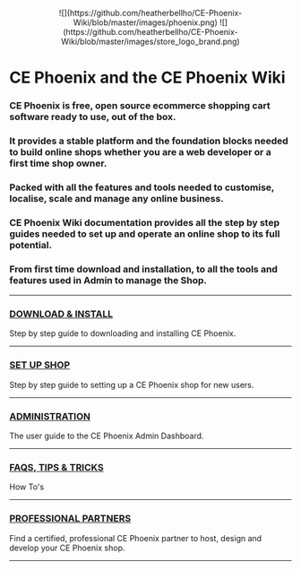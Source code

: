 <p align="center">
![](https://github.com/heatherbellho/CE-Phoenix-Wiki/blob/master/images/phoenix.png)
![](https://github.com/heatherbellho/CE-Phoenix-Wiki/blob/master/images/store_logo_brand.png)
</p>

# CE Phoenix and the CE Phoenix Wiki

### CE Phoenix is free, open source ecommerce shopping cart software ready to use, out of the box.  
### It provides a stable platform and the foundation blocks needed to build online shops whether you are a web developer or a first time shop owner.  
### Packed with all the features and tools needed to customise, localise, scale and manage any online business.  
### CE Phoenix Wiki documentation provides all the step by step guides needed to set up and operate an online shop to its full potential.  
### From first time download and installation, to all the tools and features used in Admin to manage the Shop.

----


### [DOWNLOAD & INSTALL](DOWNLOAD-&-INSTALL)

Step by step guide to downloading and installing CE Phoenix.


----


### [SET UP SHOP](SET-UP-SHOP)

Step by step guide to setting up a CE Phoenix shop for new users.


----


### [ADMINISTRATION](ADMIN-DASHBOARD)

The user guide to the CE Phoenix Admin Dashboard.


----


### [FAQS, TIPS & TRICKS](FAQS-TIPS-&-TRICKS)

How To's


----


### [PROFESSIONAL PARTNERS](PROFESSIONAL-PARTNERS)

Find a certified, professional CE Phoenix partner to host, design and develop your CE Phoenix shop.


----


<!--*<big>'''[[PHOENIXCOOL]]'''</big>
::<big>Back to school with CE Phoenixcool - Learn more</big>
------>

